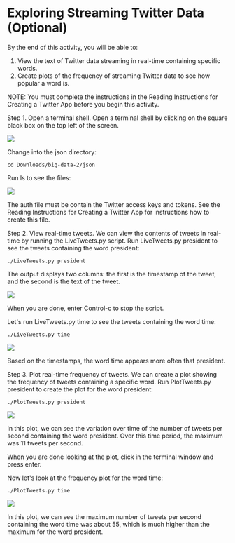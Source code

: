 # Exploring Streaming Twitter Data (Optional)

By the end of this activity, you will be able to:

1. View the text of Twitter data streaming in real-time containing specific words.
2. Create plots of the frequency of streaming Twitter data to see how popular a word is.

NOTE: You must complete the instructions in the Reading Instructions for Creating a Twitter App before you begin this activity.

Step 1. Open a terminal shell. Open a terminal shell by clicking on the square black box on the top left of the screen.

![](https://d3c33hcgiwev3.cloudfront.net/imageAssetProxy.v1/pYW6JQWREeabsxLXkMIYiw_f85b3afcf7b7a86decd2b0eb43764ecd_click-on-terminal.png?expiry=1706745600000&hmac=0pLx028xMjONEZZGZXSYAbSScaSPUzN3l_BSMm4tems)

Change into the json directory:

```
cd Downloads/big-data-2/json
```

Run ls to see the files:

![](https://d3c33hcgiwev3.cloudfront.net/imageAssetProxy.v1/MwPYphZVEea3RQoRNEpMkw_dfee01bfef295b4e2cd5f26168e7e86c_ls.png?expiry=1706745600000&hmac=au_lBh2a1FO7jpX-W5Xlx8JJXn54GwNmPAO04ahoYco)

The auth file must be contain the Twitter access keys and tokens. See the Reading Instructions for Creating a Twitter App for instructions how to create this file.

Step 2. View real-time tweets. We can view the contents of tweets in real-time by running the LiveTweets.py script. Run LiveTweets.py president to see the tweets containing the word president:

```
./LiveTweets.py president
```

The output displays two columns: the first is the timestamp of the tweet, and the second is the text of the tweet.

![](https://d3c33hcgiwev3.cloudfront.net/imageAssetProxy.v1/oYQyeRZXEeaHiBKWMgIXbw_8cae3f5265d4438cdc77ec4286376594_live-president.png?expiry=1706745600000&hmac=g6KV5nQm8TOQAd5Ri4Sj5d8f7PreI3WTkp22Kz3XXBM)

When you are done, enter Control-c to stop the script.

Let's run LiveTweets.py time to see the tweets containing the word time:

```
./LiveTweets.py time
```

![](https://d3c33hcgiwev3.cloudfront.net/imageAssetProxy.v1/uL5k9BZXEeaEhA5mDe1Caw_5f796f65c4b90196dbe5ff0cb471dd52_live-time.png?expiry=1706745600000&hmac=clKO54KW3z3D8yP1GEVDbnjP3RLlBdSVlS3uaSN_ZCM)

Based on the timestamps, the word time appears more often that president.

Step 3. Plot real-time frequency of tweets. We can create a plot showing the frequency of tweets containing a specific word. Run PlotTweets.py president to create the plot for the word president:

```
./PlotTweets.py president
```

![](https://d3c33hcgiwev3.cloudfront.net/imageAssetProxy.v1/puUKiRZYEea3kgpbcREV_w_7426c7f5e68f10c73236763817f9af29_plot-president.png?expiry=1706745600000&hmac=6wkelSpk7p2u4-Xz-LHle4x1fLgve1JDLbG_5g6ting)

In this plot, we can see the variation over time of the number of tweets per second containing the word president. Over this time period, the maximum was 11 tweets per second.

When you are done looking at the plot, click in the terminal window and press enter.

Now let's look at the frequency plot for the word time:

```
./PlotTweets.py time
```

![](https://d3c33hcgiwev3.cloudfront.net/imageAssetProxy.v1/tEy-KhZYEea3kgpbcREV_w_8b1304746b17747674eca0aa1542f74e_plot-time.png?expiry=1706745600000&hmac=kSE884OurlISPBw1aY8t6DiMENGfjUNwEO_Z0YNd_q0)

In this plot, we can see the maximum number of tweets per second containing the word time was about 55, which is much higher than the maximum for the word president.